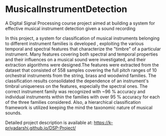 # MusicalInstrumentDetection
A Digital Signal Processing course project aimed at building a system for effective musical instrument detection given a sound recording

In this project, a system for classification of musical instruments belonging to different instrument families is developed , exploiting the various temporal and spectral features that characterize the "timbre" of a particular instrument. Many features covering both spectral and temporal properties and their influences on a musical sound were investigated, and their extraction algorithms were designed.The features were extracted from the dataset that consisted of 558 samples covering the full pitch ranges of 10 orchestral instruments from the string, brass and woodwind families. The classification results consolidated the dependence of an instrument's timbral uniqueness on the features, especially the spectral ones. The correct instrument family was recognized with ~96 % accuracy and individual instruments within the families with over 95 % accuracy for each of the three families considered. Also, a hierarchical classification framework is utilized keeping the mind the taxonomic nature of musical sounds.

Detailed project description is available at: https://k-priyadarshi.github.io/DSP-Project/
